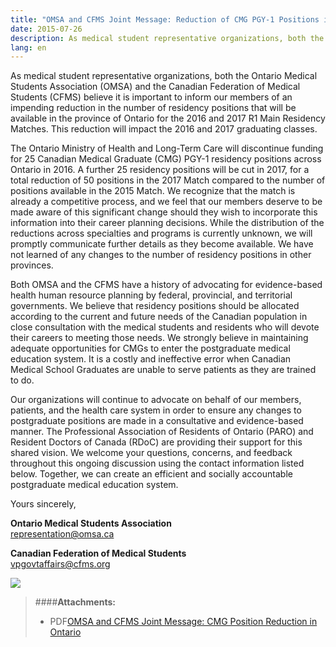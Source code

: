 ```yaml
---
title: "OMSA and CFMS Joint Message: Reduction of CMG PGY-1 Positions in Ontario"
date: 2015-07-26
description: As medical student representative organizations, both the Ontario Medical Students Association (OMSA) and the Canadian Federation of Medical Students (CFMS) believe it is important to inform our members of an impending reduction in the number of residency positions that will be available in the province of Ontario for the 2016 and 2017 R1 Main Residency Matches.
lang: en
---
```


As medical student representative organizations, both the Ontario Medical Students Association (OMSA) and the Canadian Federation of Medical Students (CFMS) believe it is important to inform our members of an impending reduction in the number of residency positions that will be available in the province of Ontario for the 2016 and 2017 R1 Main Residency Matches. This reduction will impact the 2016 and 2017 graduating classes.

The Ontario Ministry of Health and Long-Term Care will discontinue funding for 25 Canadian Medical Graduate (CMG) PGY-1 residency positions across Ontario in 2016. A further 25 residency positions will be cut in 2017, for a total reduction of 50 positions in the 2017 Match compared to the number of positions available in the 2015 Match. We recognize that the match is already a competitive process, and we feel that our members deserve to be made aware of this significant change should they wish to incorporate this information into their career planning decisions. While the distribution of the reductions across specialties and programs is currently unknown, we will promptly communicate further details as they become available. We have not learned of any changes to the number of residency positions in other provinces.

Both OMSA and the CFMS have a history of advocating for evidence-based health human resource planning by federal, provincial, and territorial governments. We believe that residency positions should be allocated according to the current and future needs of the Canadian population in close consultation with the medical students and residents who will devote their careers to meeting those needs. We strongly believe in maintaining adequate opportunities for CMGs to enter the postgraduate medical education system. It is a costly and ineffective error when Canadian Medical School Graduates are unable to serve patients as they are trained to do.

Our organizations will continue to advocate on behalf of our members, patients, and the health care system in order to ensure any changes to postgraduate positions are made in a consultative and evidence-based manner. The Professional Association of Residents of Ontario (PARO) and Resident Doctors of Canada (RDoC) are providing their support for this shared vision. We welcome your questions, concerns, and feedback throughout this ongoing discussion using the contact information listed below. Together, we can create an efficient and socially accountable postgraduate medical education system.

Yours sincerely,

**Ontario Medical Students Association**<br>
[representation@omsa.ca](mailto:representation@omsa.ca)

**Canadian Federation of Medical Students**<br>
[vpgovtaffairs@cfms.org](mailto:vpgovtaffairs@cfms.org)

<img style="max-width:550px;" src="{{ site.root }}/images/news-images/OMSA-CFMS.png">

> ####**Attachments:**
> - <span class="file-format">PDF</span>[OMSA and CFMS Joint Message: CMG Position Reduction in Ontario]({{site.root}}/files/updates/CMG%20Position%20Reduction_logos.pdf)